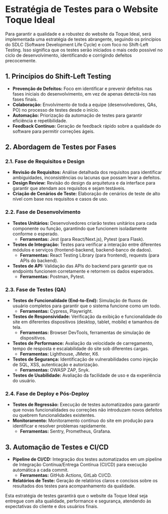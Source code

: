# Estratégia de Testes para o Website Toque Ideal

Para garantir a qualidade e a robustez do website da Toque Ideal, será implementada uma estratégia de testes abrangente, seguindo os princípios do SDLC (Software Development Life Cycle) e com foco no Shift-Left Testing. Isso significa que os testes serão iniciados o mais cedo possível no ciclo de desenvolvimento, identificando e corrigindo defeitos precocemente.

## 1. Princípios do Shift-Left Testing
- **Prevenção de Defeitos:** Foco em identificar e prevenir defeitos nas fases iniciais do desenvolvimento, em vez de apenas detectá-los nas fases finais.
- **Colaboração:** Envolvimento de toda a equipe (desenvolvedores, QAs, PO) no processo de testes desde o início.
- **Automação:** Priorização da automação de testes para garantir eficiência e repetibilidade.
- **Feedback Contínuo:** Geração de feedback rápido sobre a qualidade do software para permitir correções ágeis.

## 2. Abordagem de Testes por Fases

### 2.1. Fase de Requisitos e Design
- **Revisão de Requisitos:** Análise detalhada dos requisitos para identificar ambiguidades, inconsistências ou lacunas que possam levar a defeitos.
- **Design Review:** Revisão do design da arquitetura e da interface para garantir que atendam aos requisitos e sejam testáveis.
- **Criação de Cenários de Teste:** Elaboração de cenários de teste de alto nível com base nos requisitos e casos de uso.

### 2.2. Fase de Desenvolvimento
- **Testes Unitários:** Desenvolvedores criarão testes unitários para cada componente ou função, garantindo que funcionem isoladamente conforme o esperado.
  - **Ferramentas:** Jest (para React/Next.js), Pytest (para Flask).
- **Testes de Integração:** Testes para verificar a interação entre diferentes módulos e serviços (frontend-backend, backend-banco de dados).
  - **Ferramentas:** React Testing Library (para frontend), requests (para APIs do backend).
- **Testes de API:** Validação das APIs do backend para garantir que os endpoints funcionem corretamente e retornem os dados esperados.
  - **Ferramentas:** Postman, Pytest.

### 2.3. Fase de Testes (QA)
- **Testes de Funcionalidade (End-to-End):** Simulação de fluxos de usuário completos para garantir que o sistema funcione como um todo.
  - **Ferramentas:** Cypress, Playwright.
- **Testes de Responsividade:** Verificação da exibição e funcionalidade do site em diferentes dispositivos (desktop, tablet, mobile) e tamanhos de tela.
  - **Ferramentas:** Browser DevTools, ferramentas de simulação de dispositivos.
- **Testes de Performance:** Avaliação da velocidade de carregamento, tempo de resposta e escalabilidade do site sob diferentes cargas.
  - **Ferramentas:** Lighthouse, JMeter, K6.
- **Testes de Segurança:** Identificação de vulnerabilidades como injeção de SQL, XSS, autenticação e autorização.
  - **Ferramentas:** OWASP ZAP, Snyk.
- **Testes de Usabilidade:** Avaliação da facilidade de uso e da experiência do usuário.

### 2.4. Fase de Deploy e Pós-Deploy
- **Testes de Regressão:** Execução de testes automatizados para garantir que novas funcionalidades ou correções não introduzam novos defeitos ou quebrem funcionalidades existentes.
- **Monitoramento:** Monitoramento contínuo do site em produção para identificar e resolver problemas rapidamente.
  - **Ferramentas:** Sentry, Prometheus, Grafana.

## 3. Automação de Testes e CI/CD
- **Pipeline de CI/CD:** Integração dos testes automatizados em um pipeline de Integração Contínua/Entrega Contínua (CI/CD) para execução automática a cada commit.
  - **Ferramentas:** GitHub Actions, GitLab CI/CD.
- **Relatórios de Teste:** Geração de relatórios claros e concisos sobre os resultados dos testes para acompanhamento da qualidade.

Esta estratégia de testes garantirá que o website da Toque Ideal seja entregue com alta qualidade, performance e segurança, atendendo às expectativas do cliente e dos usuários finais.

